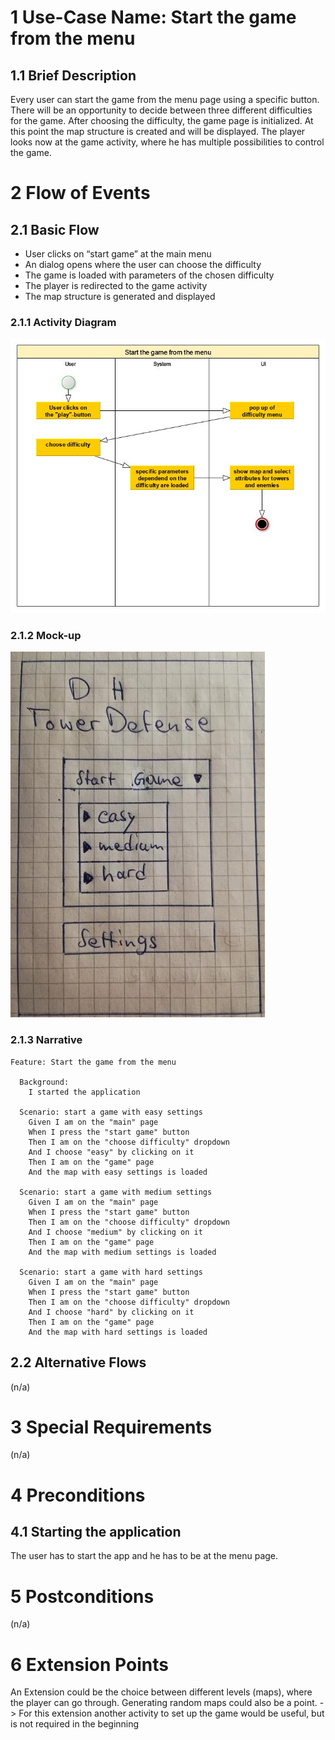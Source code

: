 # 1 Use-Case Name: Start the game from the menu

## 1.1 Brief Description
Every user can start the game from the menu page using a specific button. There will be an opportunity to decide between three different difficulties for the game. After  choosing the difficulty, the game page is initialized. At this point the map structure is created and will be displayed. The player looks now at the game activity, where he has multiple possibilities to control the game.

# 2 Flow of Events
## 2.1 Basic Flow
- User clicks on “start game” at the main menu
- An dialog opens where the user can choose the difficulty
- The game is loaded with parameters of the chosen difficulty
- The player is redirected to the game activity
- The map structure is generated and displayed

### 2.1.1 Activity Diagram
![Activity Diagram for StartTheGameFromTheMenu](./UCSpecification-startthegamefromthemenu.jpg)

### 2.1.2 Mock-up
![Mockup for StartTheGameFromTheMenu](./UCSpecification-startthegamefromthemenu-mockup.jpg)

### 2.1.3 Narrative
```gherkin
Feature: Start the game from the menu

  Background:
    I started the application

  Scenario: start a game with easy settings
    Given I am on the "main" page
    When I press the "start game" button
    Then I am on the "choose difficulty" dropdown
    And I choose "easy" by clicking on it
    Then I am on the "game" page
    And the map with easy settings is loaded

  Scenario: start a game with medium settings
    Given I am on the "main" page
    When I press the "start game" button
    Then I am on the "choose difficulty" dropdown
    And I choose "medium" by clicking on it
    Then I am on the "game" page
    And the map with medium settings is loaded
 
  Scenario: start a game with hard settings
    Given I am on the "main" page
    When I press the "start game" button
    Then I am on the "choose difficulty" dropdown
    And I choose "hard" by clicking on it
    Then I am on the "game" page
    And the map with hard settings is loaded
```

## 2.2 Alternative Flows
(n/a)

# 3 Special Requirements
(n/a)

# 4 Preconditions
## 4.1 Starting the application
The user has to start the app and he has to be at the menu page.

# 5 Postconditions
(n/a)
 
# 6 Extension Points
An Extension could be the choice between different levels (maps), where the player can go through. Generating random maps could also be a point.
-> For this extension another activity to set up the game would be useful, but is not required in the beginning
